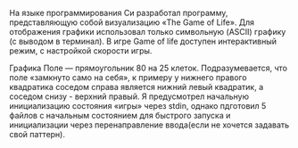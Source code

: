 На языке программирования Си разработал программу, представляющую собой визуализацию «The Game of Life». Для отображения графики использовал только символьную (ASCII) графику (с выводом в терминал). В игре Game of life доступен интерактивный режим, c настройкой скорости игры. 

Графика
Поле — прямоугольник 80 на 25 клеток.
Подразумевается, что поле «замкнуто само на себя», к примеру у нижнего правого квадратика соседом справа является нижний левый квадратик, а соседом снизу - верхний правый.
Я предусмотрел начальную инициализацию состояния «игры» через stdin, однако пдготовил 5 файлов с начальным состоянием для быстрого запуска и инициализации через перенаправление ввода(если не хочется задавать свой паттерн).
